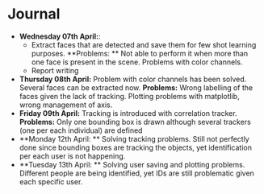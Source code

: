 Journal
=======
- **Wednesday 07th April:**: 
  - Extract faces that are detected and save them for few shot learning purposes. **Problems: ** Not able to perform it when more than one face is present in the scene. Problems with color channels. 
  - Report writing
- **Thursday 08th April:** Problem with color channels has been solved. Several faces can be extracted now. **Problems:** Wrong labelling of the faces given the lack of tracking. Plotting problems with matplotlib, wrong management of axis.  
- **Friday 09th April:** Tracking is introduced with correlation tracker. **Problems:** Only one bounding box is drawn although several trackers (one per each individual) are defined
- **Monday 12th April: ** Solving tracking problems. Still not perfectly done since bounding boxes are tracking the objects, yet identification per each user is not happening. 
- **Tuesday 13th April: ** Solving user saving and plotting problems. Different people are being identified, yet IDs are still problematic given each specific user. 
